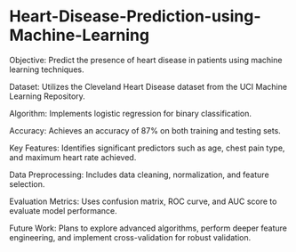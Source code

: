 # Heart-Disease-Prediction-using-Machine-Learning

Objective: Predict the presence of heart disease in patients using machine learning techniques.

Dataset: Utilizes the Cleveland Heart Disease dataset from the UCI Machine Learning Repository.

Algorithm: Implements logistic regression for binary classification.

Accuracy: Achieves an accuracy of 87% on both training and testing sets.

Key Features: Identifies significant predictors such as age, chest pain type, and maximum heart rate achieved.

Data Preprocessing: Includes data cleaning, normalization, and feature selection.

Evaluation Metrics: Uses confusion matrix, ROC curve, and AUC score to evaluate model performance.

Future Work: Plans to explore advanced algorithms, perform deeper feature engineering, and implement cross-validation for robust validation.


